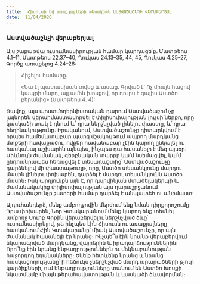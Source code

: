 ```yaml
---
title:  Հիսուսի եվ առաքյալների տեսակետն ԱՍՏՎԱԾԱՇՆՉԻ ՎԵՐԱԲԵՐՅԱԼ
date:  11/04/2020
---
```


### Աստվածաշնչի վերաբերյալ
Այս շաբաթվա ուսումնասիրության համար կարդացե՛ք. Մատթեոս 4.1–11, Մատթեոս 22.37–40, Ղուկաս 24.13–35, 44, 45, Ղուկաս 4.25–27, Գործք առաքելոց 4.24–26:

> <p>Հիշելու համարը.<p>
> «Նա էլ պատասխան տվեց և ասաց. Գրված է՝ Ոչ միայն հացով կապրի մարդ, այլ ամեն խոսքով, որ դուրս է գալիս Աստծո բերանից» (Մատթեոս 4. 4):

Ցավոք, այս պոստմոդերնիստական դարում Աստվածաշունչը լայնորեն վերաիմաստավորվել է փիլիսոփայության լույսի ներքո, որը կասկածի տակ է դնում և՛ դրա ներշնչված լինելու փաստը, և՛ դրա հեղինակությունը։ Իրականում, Աստվածաշունչը դիտարկվում է որպես համեմատաբար պարզ մշակույթում ապրող մարդկանց մտքերի հավաքածու, ովքեր հավանաբար չէին կարող ընկալել ու հասկանալ աշխարհն այնպես, ինչպես դա հասանելի է մեզ այսօր։ Միևնույն ժամանակ, գերբնական տարրը կա՛մ նսեմացվել, կա՛մ ընդհանրապես հեռացվել է տեսադաշտից՝ Աստվածաշունչը դարձնելով մի փաստաթուղթ, որը, Աստծո տեսանկյունը մարդու մասին լինելու փոխարեն, դարձել է մարդու տեսանկյունն Աստծո մասին։ Իսկ արդյունքն այն է, որ դարվինյան մտածելակերպի և ժամանակակից փիլիսոփայության այս դարաշրջանում Աստվածաշունչը շատերի համար դարձել է անպատեհ ու անիմաստ:

Այդուհանդերձ, մենք ամբողջովին մերժում ենք նման դիրքորոշումը։ Դրա փոխարեն, Նոր Կտակարանում մենք կարող ենք տեսնել ամբողջ Սուրբ Գրքին վերաբերվելու ներշնչված ձևը՝ ուսումնասիրելով, թե ինչպես էին Հիսուսն ու առաքյալները հասկանում Հին Կտակարանը՝ միակ Աստվածաշունչը, որ այն ժամանակ հասանելի էր նրանց։ Ինչպե՞ս էին նրանք վերաբերվում նկարագրված մարդկանց, վայրերին և իրադարձություններին։ Որո՞նք էին նրանց ենթադրություններն ու մեկնաբանության հաջորդող եղանակները։ Եկե՛ք հետևենք նրանց և նրանց հասկացողությանը՝ ի հեճուկս չներշնչված մարդ արարածների թյուր կարծիքների, ում ենթադրությունները տանում են Աստծո Խոսքի նկատմամբ միայն թերահավատության և կասկածի ձևավորման։